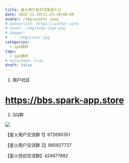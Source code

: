 ```yaml
---
title: 星火用户各交流渠道入口
date: 2022-11-19T21:24:20+08:00
avatar: /img/avatar.jpeg
# authorlink: https://author.site
# cover: /img/Icey-view.png
# images:
#   - /img/cover.jpg
categories:
  - spk跳转
tags:
  - spk跳转
# nolastmod: true
draft: false
---
```




<!--more-->
1. 用户社区

# https://bbs.spark-app.store

2. QQ群



![](/img/qrcode.png)

【星火用户交流群 1】872690351

【星火用户交流群 2】865927727

【星火信创交流群】424677882


